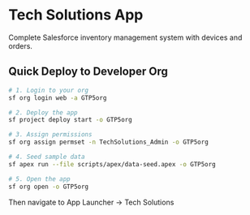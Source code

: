 # Tech Solutions App

Complete Salesforce inventory management system with devices and orders.

## Quick Deploy to Developer Org

```bash
# 1. Login to your org
sf org login web -a GTP5org

# 2. Deploy the app
sf project deploy start -o GTP5org

# 3. Assign permissions
sf org assign permset -n TechSolutions_Admin -o GTP5org

# 4. Seed sample data
sf apex run --file scripts/apex/data-seed.apex -o GTP5org

# 5. Open the app
sf org open -o GTP5org
```

Then navigate to App Launcher → Tech Solutions
